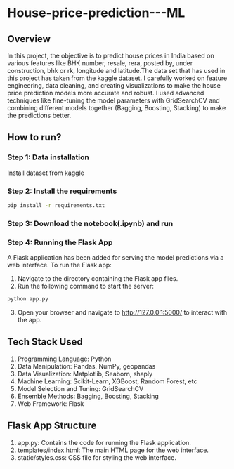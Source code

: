 # House-price-prediction---ML

## Overview
In this project, the objective is to predict house prices in India based on various features like BHK number, resale, rera, posted by, under construction, bhk or rk, longitude and latitude.The data set that has used in this project has taken from the kaggle [dataset](https://www.kaggle.com/datasets/anmolkumar/house-price-prediction-challenge/data). I carefully worked on feature engineering, data cleaning, and creating visualizations to make the house price prediction models more accurate and robust. I used advanced techniques like fine-tuning the model parameters with GridSearchCV and combining different models together (Bagging, Boosting, Stacking) to make the predictions better.
## How to run?
### Step 1: Data installation
Install dataset from kaggle
### Step 2: Install the requirements
```bash
pip install -r requirements.txt
```
### Step 3: Download the notebook(.ipynb) and run 

### Step 4: Running the Flask App

A Flask application has been added for serving the model predictions via a web interface. To run the Flask app:

1. Navigate to the directory containing the Flask app files.
2. Run the following command to start the server:

```bash
python app.py
```

3. Open your browser and navigate to http://127.0.0.1:5000/ to interact with the app.

## Tech Stack Used
1. Programming Language: Python
2. Data Manipulation: Pandas, NumPy, geopandas
3. Data Visualization: Matplotlib, Seaborn, shaply
4. Machine Learning: Scikit-Learn, XGBoost, Random Forest, etc
5. Model Selection and Tuning: GridSearchCV
6. Ensemble Methods: Bagging, Boosting, Stacking
7. Web Framework: Flask

## Flask App Structure
1. app.py: Contains the code for running the Flask application.
2. templates/index.html: The main HTML page for the web interface.
3. static/styles.css: CSS file for styling the web interface.
